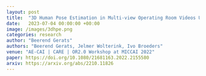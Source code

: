 ```yaml
---
layout: post
title:  "3D Human Pose Estimation in Multi-view Operating Room Videos Using Differentiable Camera Projections"
date:   2023-07-04 00:00:00 +00:00
image: /images/3dhpe.png
categories: research
author: "Beerend Gerats"
authors: "Beerend Gerats, Jelmer Wolterink, Ivo Broeders"
venue: "AE-CAI | CARE | OR2.0 Workshop at MICCAI 2022"
paper: https://doi.org/10.1080/21681163.2022.2155580
arxiv: https://arxiv.org/abs/2210.11826
---
```

